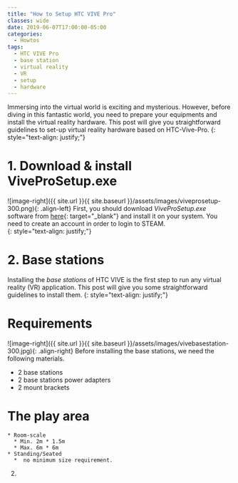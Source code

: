 ```yaml
---
title: "How to Setup HTC VIVE Pro"
classes: wide
date: 2019-06-07T17:00:00-05:00
categories:
  - Howtos
tags:
  - HTC VIVE Pro
  - base station
  - virtual reality
  - VR
  - setup
  - hardware
---
```

Immersing into the virtual world is exciting and mysterious. However, before diving in this fantastic world, you need to prepare your equipments and install the virtual reality hardware. This post will give you straightforward guidelines to set-up virtual reality hardware based on HTC-Vive-Pro. 
{: style="text-align: justify;"}
# 1. Download & install ViveProSetup.exe
![image-right]({{ site.url }}{{ site.baseurl }}/assets/images/viveprosetup-300.png){: .align-left}
First, you should download _ViveProSetup.exe_ software from [here](https://www.vive.com/setup/vive-pro/){: target="_blank"} and install it on your system. You need to create an account in order to login to STEAM.   
{: style="text-align: justify;"}

# 2. Base stations
Installing the _base stations_ of HTC VIVE is the first step to run any virtual reality (VR) application. This post will give you some straightforward guidelines to install them.
{: style="text-align: justify;"}

# Requirements
![image-right]({{ site.url }}{{ site.baseurl }}/assets/images/vivebasestation-300.jpg){: .align-right}
Before installing the base stations, we need the following materials.  
* 2 base stations
* 2 base stations power adapters
* 2 mount brackets

# The play area

    * Room-scale
      * Min. 2m * 1.5m
      * Max. 6m * 6m
    * Standing/Seated
      *  no minimum size requirement.
2.  

